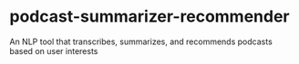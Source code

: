 # podcast-summarizer-recommender
An NLP tool that transcribes, summarizes, and recommends podcasts based on user interests
